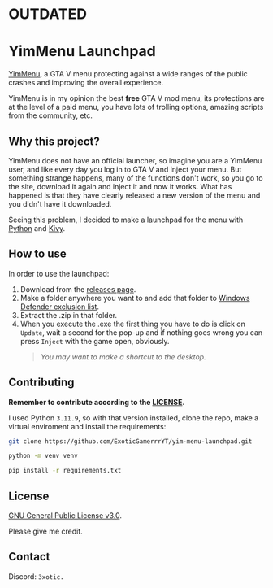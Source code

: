 # OUTDATED

# YimMenu Launchpad

[YimMenu](https://github.com/YimMenu/YimMenu), a GTA V menu protecting against a wide ranges of the public crashes and improving the overall experience.

YimMenu is in my opinion the best **free** GTA V mod menu, its protections are at the level of a paid menu, you have lots of trolling options, amazing scripts from the community, etc.

## Why this project?

YimMenu does not have an official launcher, so imagine you are a YimMenu user, and like every day you log in to GTA V and inject your menu. But something strange happens, many of the functions don't work, so you go to the site, download it again and inject it and now it works. What has happened is that they have clearly released a new version of the menu and you didn't have it downloaded.

Seeing this problem, I decided to make a launchpad for the menu with [Python](https://www.python.org/) and [Kivy](https://kivy.org/).

## How to use

In order to use the launchpad:

1. Download from the [releases page](https://github.com/ExoticGamerrrYT/yim-menu-launchpad/releases/tag/releases).
2. Make a folder anywhere you want to and add that folder to [Windows Defender exclusion list](https://support.microsoft.com/en-us/windows/add-an-exclusion-to-windows-security-811816c0-4dfd-af4a-47e4-c301afe13b26).
3. Extract the .zip in that folder.
4. When you execute the .exe the first thing you have to do is click on `Update`, wait a second for the pop-up and if nothing goes wrong you can press `Inject` with the game open, obviously.
   > _You may want to make a shortcut to the desktop._

## Contributing

**Remember to contribute according to the [LICENSE](LICENSE).**

I used Python `3.11.9`, so with that version installed, clone the repo, make a virtual enviroment and install the requirements:

```bash
git clone https://github.com/ExoticGamerrrYT/yim-menu-launchpad.git

python -m venv venv

pip install -r requirements.txt
```

## License

[GNU General Public License v3.0](https://choosealicense.com/licenses/gpl-3.0/).

Please give me credit.

## Contact

Discord: `3xotic.`

